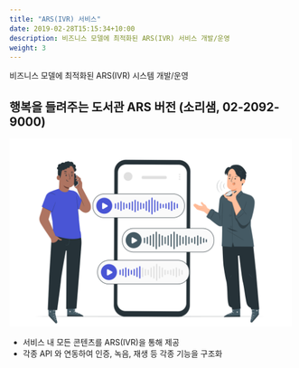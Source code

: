 ```yaml
---
title: "ARS(IVR) 서비스"
date: 2019-02-28T15:15:34+10:00
description: 비즈니스 모델에 최적화된 ARS(IVR) 서비스 개발/운영
weight: 3
---
```


비즈니스 모델에 최적화된 ARS(IVR) 시스템 개발/운영

## 행복을 들려주는 도서관 ARS 버전 (소리샘, 02-2092-9000)

<div class="d-block text-center"><img src="/images/services/ars/voice-chat-pana.svg" alt="ARS(IVR) 시스템 개발" style=" width: 500px;"  /></div>

- 서비스 내 모든 콘텐츠를 ARS(IVR)을 통해 제공
- 각종 API 와 연동하여 인증, 녹음, 재생 등 각종 기능을 구조화
